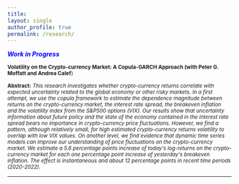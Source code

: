 ```yaml
---
title: 
layout: single 
author_profile: true 
permalink: /research/ 
---
```


 <span style="color:blue">***Work in Progress***</span>
 
 <sub>**Volatility on the Crypto-currency Market: A Copula-GARCH Approach (with Peter G. Moffatt and Andrea Calef**)</sub>

 <sub> **Abstract:** </sub>
 <sub> *This research investigates whether crypto-currency returns correlate with expected uncertainty related to the global economy or other risky markets. In a first attempt, we use the copula framework to estimate the dependence magnitude between returns on the crypto-currency market, the interest rate spread, the breakeven inflation and the volatility index from the S\&P500 options (VIX). Our results show that uncertainty information about future policy and the state of the economy contained in the interest rate spread bears no importance in crypto-currency price fluctuations. However, we find a pattern, although relatively small, for high estimated crypto-currency returns volatility to overlap with low VIX values. On another level, we find evidence that dynamic time series models can improve our understanding of price fluctuations on the crypto-currency market. We estimate a 5.6 percentage points increase of today's log-returns on the crypto-currency market for each one percentage point increase of yesterday's breakeven inflation. The effect is instantaneous and about 12 percentage points in recent time periods (2020-2022).* </sub>   
 
 ---

